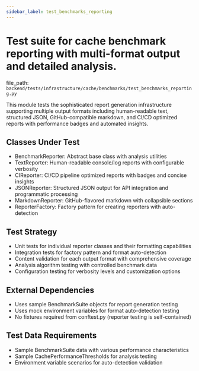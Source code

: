 ```yaml
---
sidebar_label: test_benchmarks_reporting
---
```


# Test suite for cache benchmark reporting with multi-format output and detailed analysis.

  file_path: `backend/tests/infrastructure/cache/benchmarks/test_benchmarks_reporting.py`

This module tests the sophisticated report generation infrastructure supporting multiple
output formats including human-readable text, structured JSON, GitHub-compatible markdown,
and CI/CD optimized reports with performance badges and automated insights.

## Classes Under Test

- BenchmarkReporter: Abstract base class with analysis utilities
- TextReporter: Human-readable console/log reports with configurable verbosity
- CIReporter: CI/CD pipeline optimized reports with badges and concise insights
- JSONReporter: Structured JSON output for API integration and programmatic processing
- MarkdownReporter: GitHub-flavored markdown with collapsible sections
- ReporterFactory: Factory pattern for creating reporters with auto-detection

## Test Strategy

- Unit tests for individual reporter classes and their formatting capabilities
- Integration tests for factory pattern and format auto-detection
- Content validation for each output format with comprehensive coverage
- Analysis algorithm testing with controlled benchmark data
- Configuration testing for verbosity levels and customization options

## External Dependencies

- Uses sample BenchmarkSuite objects for report generation testing
- Uses mock environment variables for format auto-detection testing
- No fixtures required from conftest.py (reporter testing is self-contained)

## Test Data Requirements

- Sample BenchmarkSuite data with various performance characteristics
- Sample CachePerformanceThresholds for analysis testing
- Environment variable scenarios for auto-detection validation
